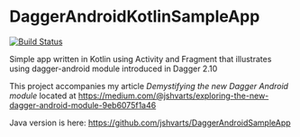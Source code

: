 # DaggerAndroidKotlinSampleApp

[![Build Status](https://travis-ci.org/jshvarts/DaggerAndroidKotlinSampleApp.svg?branch=master)](https://travis-ci.org/jshvarts/DaggerAndroidKotlinSampleApp)

Simple app written in Kotlin using Activity and Fragment that illustrates using dagger-android module introduced in Dagger 2.10

This project accompanies my article *Demystifying the new Dagger Android module* located at https://medium.com/@jshvarts/exploring-the-new-dagger-android-module-9eb6075f1a46

Java version is here: https://github.com/jshvarts/DaggerAndroidSampleApp
